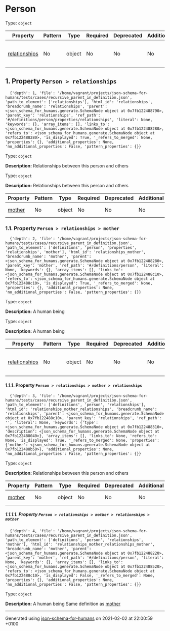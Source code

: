 

# Person

Type: `object`

| Property | Pattern | Type | Required | Deprecated | Additional | Description |
| -------- | ------- | ---- | -------- | ---------- | ---------- | ----------- |
| [relationships](#relationships)|No|object|No|No| No|Relationships between this person and others|

##  <a name="relationships"></a>1.  Property `Person > relationships`

      {'depth': 1, 'file': '/home/vagrant/projects/json-schema-for-humans/tests/cases/recursive_parent_in_definition.json', 'path_to_element': ['relationships'], 'html_id': 'relationships', 'breadcrumb_name': 'relationships', 'parent': <json_schema_for_humans.generate.SchemaNode object at 0x7fb122488790>, 'parent_key': 'relationships', 'ref_path': '#/definitions/person/properties/relationships', 'literal': None, 'keywords': {}, 'array_items': [], 'links_to': <json_schema_for_humans.generate.SchemaNode object at 0x7fb122488280>, 'refers_to': <json_schema_for_humans.generate.SchemaNode object at 0x7fb122488280>, 'is_displayed': True, '_refers_to_merged': None, 'properties': {}, 'additional_properties': None, 'no_additional_properties': False, 'pattern_properties': {}}

Type: `object`

**Description:** Relationships between this person and others

Type: `object`

**Description:** Relationships between this person and others

| Property | Pattern | Type | Required | Deprecated | Additional | Description |
| -------- | ------- | ---- | -------- | ---------- | ---------- | ----------- |
| [mother](#relationships_mother)|No|object|No|No| No|A human being|

###  <a name="relationships_mother"></a>1.1.  Property `Person > relationships > mother`

      {'depth': 2, 'file': '/home/vagrant/projects/json-schema-for-humans/tests/cases/recursive_parent_in_definition.json', 'path_to_element': ['definitions', 'person', 'properties', 'relationships', 'mother'], 'html_id': 'relationships_mother', 'breadcrumb_name': 'mother', 'parent': <json_schema_for_humans.generate.SchemaNode object at 0x7fb122488280>, 'parent_key': 'mother', 'ref_path': '#/definitions/person', 'literal': None, 'keywords': {}, 'array_items': [], 'links_to': <json_schema_for_humans.generate.SchemaNode object at 0x7fb122488c10>, 'refers_to': <json_schema_for_humans.generate.SchemaNode object at 0x7fb122488c10>, 'is_displayed': True, '_refers_to_merged': None, 'properties': {}, 'additional_properties': None, 'no_additional_properties': False, 'pattern_properties': {}}

Type: `object`

**Description:** A human being

Type: `object`

**Description:** A human being

| Property | Pattern | Type | Required | Deprecated | Additional | Description |
| -------- | ------- | ---- | -------- | ---------- | ---------- | ----------- |
| [relationships](#relationships_mother_relationships)|No|object|No|No| No|Relationships between this person and others|

####  <a name="relationships_mother_relationships"></a>1.1.1.  Property `Person > relationships > mother > relationships`

      {'depth': 3, 'file': '/home/vagrant/projects/json-schema-for-humans/tests/cases/recursive_parent_in_definition.json', 'path_to_element': ['definitions', 'person', 'relationships'], 'html_id': 'relationships_mother_relationships', 'breadcrumb_name': 'relationships', 'parent': <json_schema_for_humans.generate.SchemaNode object at 0x7fb122488c10>, 'parent_key': 'relationships', 'ref_path': '', 'literal': None, 'keywords': {'type': <json_schema_for_humans.generate.SchemaNode object at 0x7fb122488310>, 'description': <json_schema_for_humans.generate.SchemaNode object at 0x7fb122488040>}, 'array_items': [], 'links_to': None, 'refers_to': None, 'is_displayed': True, '_refers_to_merged': None, 'properties': {'mother': <json_schema_for_humans.generate.SchemaNode object at 0x7fb122488b50>}, 'additional_properties': None, 'no_additional_properties': False, 'pattern_properties': {}}

Type: `object`

**Description:** Relationships between this person and others

| Property | Pattern | Type | Required | Deprecated | Additional | Description |
| -------- | ------- | ---- | -------- | ---------- | ---------- | ----------- |
| [mother](#relationships_mother_relationships_mother)|No|object|No|No| No|A human being|

#####  <a name="relationships_mother_relationships_mother"></a>1.1.1.1.  Property `Person > relationships > mother > relationships > mother`

      {'depth': 4, 'file': '/home/vagrant/projects/json-schema-for-humans/tests/cases/recursive_parent_in_definition.json', 'path_to_element': ['definitions', 'person', 'relationships', 'mother'], 'html_id': 'relationships_mother_relationships_mother', 'breadcrumb_name': 'mother', 'parent': <json_schema_for_humans.generate.SchemaNode object at 0x7fb122488220>, 'parent_key': 'mother', 'ref_path': '#/definitions/person', 'literal': None, 'keywords': {}, 'array_items': [], 'links_to': <json_schema_for_humans.generate.SchemaNode object at 0x7fb122488520>, 'refers_to': <json_schema_for_humans.generate.SchemaNode object at 0x7fb122488c10>, 'is_displayed': False, '_refers_to_merged': None, 'properties': {}, 'additional_properties': None, 'no_additional_properties': False, 'pattern_properties': {}}

Type: `object`

**Description:** A human being
    Same definition as [mother](#relationships_mother)

----------------------------------------------------------------------------------------------------------------------------
Generated using [json-schema-for-humans](https://github.com/coveooss/json-schema-for-humans) on 2021-02-02 at 22:00:59 +0100